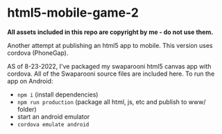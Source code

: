 # html5-mobile-game-2

**All assets included in this repo are copyright by me - do not use them.**

Another attempt at publishing an html5 app to mobile. This version uses cordova (PhoneGap).

AS of 8-23-2022, I've packaged my swaparooni html5 canvas app with cordova. All of the Swaparooni source files are included here. To run the app on Android:

-   `npm i` (install dependencies)
-   `npm run production` (package all html, js, etc and publish to www/ folder)
-   start an android emulator
-   `cordova emulate android`
